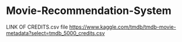 # Movie-Recommendation-System
LINK OF CREDITS.csv file
https://www.kaggle.com/tmdb/tmdb-movie-metadata?select=tmdb_5000_credits.csv

